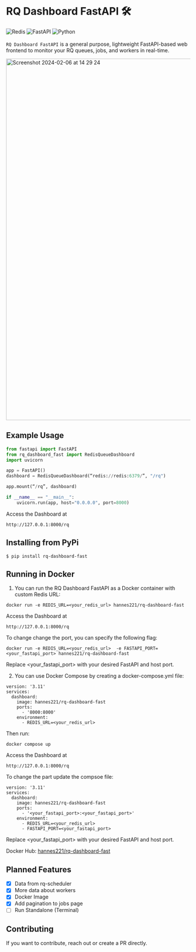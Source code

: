 # RQ Dashboard FastAPI <span>&#x1F6E0;</span>

![Redis](https://img.shields.io/badge/redis-%23DD0031.svg?style=for-the-badge&logo=redis&logoColor=white)
![FastAPI](https://img.shields.io/badge/FastAPI-005571?style=for-the-badge&logo=fastapi)
![Python](https://img.shields.io/badge/python-3670A0?style=for-the-badge&logo=python&logoColor=ffdd54)
<br />
<br />
`RQ Dashboard FastAPI` is a general purpose, lightweight FastAPI-based web frontend to monitor your RQ queues, jobs, and workers in real-time.

<img width="985" alt="Screenshot 2024-02-06 at 14 29 24" src="https://github.com/Hannes221/rq-dashboard-fast/assets/115920878/430c76b4-226a-43d2-9089-985a8e069ba5">

## Example Usage

```python
from fastapi import FastAPI
from rq_dashboard_fast import RedisQueueDashboard
import uvicorn

app = FastAPI()
dashboard = RedisQueueDashboard(“redis://redis:6379/”, "/rq")

app.mount(“/rq”, dashboard)

if __name__ == "__main__":
    uvicorn.run(app, host="0.0.0.0", port=8000)
```

Access the Dashboard at

```
http://127.0.0.1:8000/rq
```

## Installing from PyPi

```
$ pip install rq-dashboard-fast
```

## Running in Docker

1. You can run the RQ Dashboard FastAPI as a Docker container with custom Redis URL:

```
docker run -e REDIS_URL=<your_redis_url> hannes221/rq-dashboard-fast

```

Access the Dashboard at

```
http://127.0.0.1:8000/rq
```

To change change the port, you can specify the following flag:

```
docker run -e REDIS_URL=<your_redis_url>  -e FASTAPI_PORT=<your_fastapi_port> hannes221/rq-dashboard-fast
```

Replace <your_fastapi_port> with your desired FastAPI and host port.

2. You can use Docker Compose by creating a docker-compose.yml file:

```
version: '3.11'
services:
  dashboard:
    image: hannes221/rq-dashboard-fast
    ports:
      - '8000:8000'
    environment:
      - REDIS_URL=<your_redis_url>
```

Then run:

```
docker compose up
```

Access the Dashboard at

```
http://127.0.0.1:8000/rq
```

To change the part update the compsoe file:

```
version: '3.11'
services:
  dashboard:
    image: hannes221/rq-dashboard-fast
    ports:
      - '<your_fastapi_port>:<your_fastapi_port>'
    environment:
      - REDIS_URL=<your_redis_url>
      - FASTAPI_PORT=<your_fastapi_port>
```

Replace <your_fastapi_port> with your desired FastAPI and host port.

Docker Hub: [hannes221/rq-dashboard-fast](https://hub.docker.com/r/hannes221/rq-dashboard-fast)

## Planned Features

- [x] Data from rq-scheduler
- [x] More data about workers
- [x] Docker Image
- [x] Add pagination to jobs page
- [ ] Run Standalone (Terminal)

## Contributing

If you want to contribute, reach out or create a PR directly.
